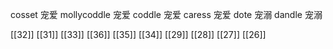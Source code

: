 




cosset 宠爱
mollycoddle 宠爱
coddle 宠爱
caress 宠爱
dote 宠溺
dandle 宠溺

[[32]]
[[31]]
[[33]]
[[36]]
[[35]]
[[34]]
[[29]]
[[28]]
[[27]]
[[26]]